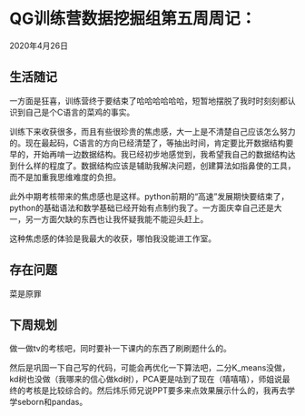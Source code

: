 # QG训练营数据挖掘组第五周周记：

2020年4月26日

## 生活随记

一方面是狂喜，训练营终于要结束了哈哈哈哈哈哈，短暂地摆脱了我时时刻刻都认识到自己是个C语言的菜鸡的事实。

训练下来收获很多，而且有些很珍贵的焦虑感，大一上是不清楚自己应该怎么努力的。现在最起码，C语言的方向已经清楚了，等抽出时间，肯定要比开数据结构要早的，开始再啃一边数据结构。我已经初步地感觉到，我希望我自己的数据结构达到什么样的程度了。数据结构应该是辅助我解决问题，创建算法如指鼻使的工具，而不是加重我思维难度的负担。

此外中期考核带来的焦虑感也是这样。python前期的“高速”发展期快要结束了，python的基础语法和数学基础已经开始有点制约我了。一方面庆幸自己还是大一，另一方面欠缺的东西也让我怀疑我能不能迎头赶上。

这种焦虑感的体验是我最大的收获，哪怕我没能进工作室。

## 存在问题

菜是原罪



## 下周规划

做一做tv的考核吧，同时要补一下课内的东西了刷刷题什么的。

然后是巩固一下自己写的代码，可能会再优化一下算法吧，二分K_means没做，kd树也没做（我哪来的信心做kd树），PCA更是咕到了现在（嘻嘻嘻），师姐说最终的考核是比较综合的。然后炜乐师兄说PPT要多来点效果展示什么的，我再去学学seborn和pandas。